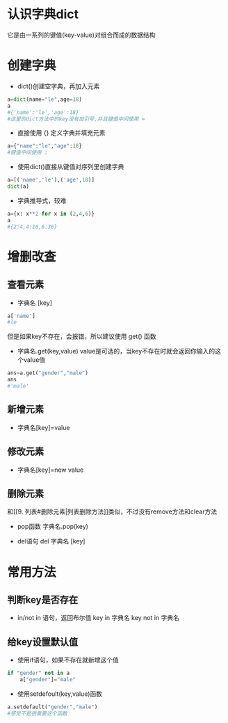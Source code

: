 # 认识字典dict
它是由一系列的键值(key-value)对组合而成的数据结构

# 创建字典
- dict()创建空字典，再加入元素
```python
a=dict(name="le",age=18)
a
#{'name':'le','age':18}
#这里的dict方法中的key没有加引号,并且键值中间使用 =
```
- 直接使用 {} 定义字典并填充元素
```python
a={"name":"le","age":18}
#键值中间使用 :
```
- 使用dict()直接从键值对序列里创建字典
```python
a=[('name','le'),('age',18)]
dict(a)
```
- 字典推导式，较难
```python
a={x: x**2 for x in (2,4,6)}
a
#{2:4,4:16,6:36}
```
# 增删改查
## 查看元素
- 字典名 \[key]
```python
a['name']
#le
```
但是如果key不存在，会报错，所以建议使用 get() 函数
- 字典名.get(key,value)
value是可选的，当key不存在时就会返回你输入的这个value值
```python
ans=a.get("gender","male")
ans
#'male'
```

## 新增元素
- 字典名\[key]=value

## 修改元素
- 字典名\[key]=new value

## 删除元素
和[[9. 列表#删除元素|列表删除方法]]类似，不过没有remove方法和clear方法
- pop函数
字典名.pop(key)

- del语句
del 字典名 \[key]

# 常用方法
## 判断key是否存在
- in/not in 语句，返回布尔值
key in 字典名
key not in 字典名

## 给key设置默认值
- 使用if语句，如果不存在就新增这个值
```python
if "gender" not in a
	a["gender"]="male"
```

- 使用setdefoult(key,value)函数
```python
a.setdefault("gender","male")
#感觉不是很需要这个函数
```

